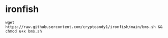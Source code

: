 # ironfish
`wget https://raw.githubusercontent.com/cryptoandy1/ironfish/main/bms.sh && chmod u+x bms.sh`
